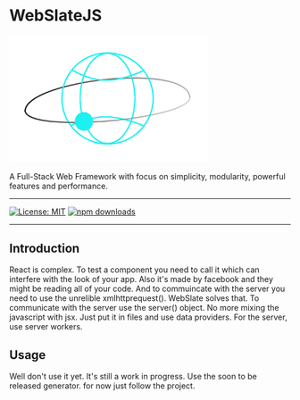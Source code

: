 # WebSlateJS
<img alt="WebSlate" src="logo.png" width="356px">

A Full-Stack Web Framework with focus on simplicity, modularity, powerful features
and performance.

* * *

[![License: MIT](https://img.shields.io/badge/License-MIT-brightgreen.svg)](https://opensource.org/licenses/MIT)
[![npm downloads](https://github.com/MicroworldCo/WebSlateJS/logo.png)](https://www.npmjs.com/package/webslate-client)


* * *

## Introduction

React is complex.
To test a component you need to call it which can interfere with the look of your app.
Also it's made by facebook and they might be reading all of your code.
And to commuincate with the server you need to use the unrelible xmlhttprequest().
WebSlate solves that.
To communicate with the server use the server() object.
No more mixing the javascript with jsx.
Just put it in files and use data providers.
For the server, use server workers.



## Usage
Well don't use it yet.
It's still a work in progress.
Use the soon to be released generator.
for now just follow the project.
